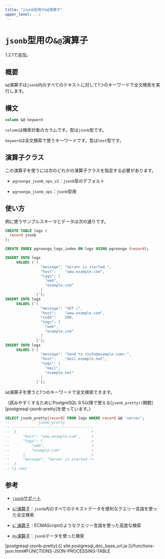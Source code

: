 ```yaml
---
title: "jsonb型用の&@演算子"
upper_level: ../
---
```


# `jsonb`型用の`&@`演算子

1.2.1で追加。

## 概要

`&@`演算子は`jsonb`内のすべてのテキストに対して1つのキーワードで全文検索を実行します。

## 構文

```sql
column &@ keyword
```

`column`は検索対象のカラムです。型は`jsonb`型です。

`keyword`は全文検索で使うキーワードです。型は`text`型です。

## 演算子クラス

この演算子を使うには次のどれかの演算子クラスを指定する必要があります。

  * `pgroonga_jsonb_ops_v2`：`jsonb`型のデフォルト

  * `pgroonga_jsonb_ops`：`jsonb`型用

## 使い方

例に使うサンプルスキーマとデータは次の通りです。

```sql
CREATE TABLE logs (
  record jsonb
);

CREATE INDEX pgroonga_logs_index ON logs USING pgroonga (record);

INSERT INTO logs
     VALUES ('{
                "message": "Server is started.",
                "host":    "www.example.com",
                "tags": [
                  "web",
                  "example.com"
                ]
              }');
INSERT INTO logs
     VALUES ('{
                "message": "GET /",
                "host":    "www.example.com",
                "code":    200,
                "tags": [
                  "web",
                  "example.com"
                ]
              }');
INSERT INTO logs
     VALUES ('{
                "message": "Send to <info@example.com>.",
                "host":    "mail.example.net",
                "tags": [
                  "mail",
                  "example.net"
                ]
              }');
```

`&@`演算子を使うと1つのキーワードで全文検索できます。

（読みやすくするためにPostgreSQL 9.5以降で使える[`jsonb_pretty()`関数][postgresql-jsonb-pretty]を使っています。）

```sql
SELECT jsonb_pretty(record) FROM logs WHERE record &@ 'server';
--             jsonb_pretty             
-- -------------------------------------
--  {                                  +
--      "host": "www.example.com",     +
--      "tags": [                      +
--          "web",                     +
--          "example.com"              +
--      ],                             +
--      "message": "Server is started."+
--  }
-- (1 row)
```

## 参考

  * [`jsonb`サポート][jsonb]

  * [`&?`演算子][query-jsonb-v2]：`jsonb`内のすべてのテキストデータを便利なクエリー言語を使った全文検索

  * [`` &` ``演算子][script-jsonb-v2]：ECMAScriptのようなクエリー言語を使った高度な検索

  * [`@>`演算子][contain-jsonb]：`jsonb`データを使った検索

[jsonb]:../jsonb.html

[query-jsonb-v2]:query-jsonb-v2.html
[script-jsonb-v2]:script-jsonb-v2.html
[contain-jsonb]:contain-jsonb.html

[postgresql-jsonb-pretty]:{{ site.postgresql_doc_base_url.ja }}/functions-json.html#FUNCTIONS-JSON-PROCESSING-TABLE
